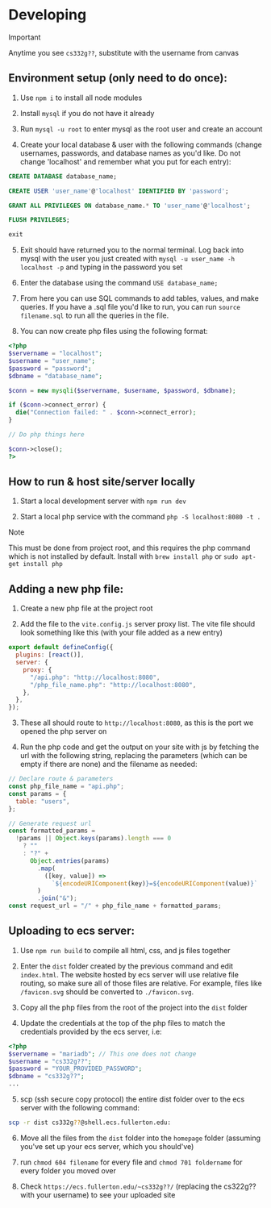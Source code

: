 # Developing

> [!IMPORTANT]  
> Anytime you see `cs332g??`, substitute with the username from canvas

## Environment setup (only need to do once):

1. Use `npm i` to install all node modules

1. Install `mysql` if you do not have it already

1. Run `mysql -u root` to enter mysql as the root user and create an account

1. Create your local database & user with the following commands (change usernames, passwords, and database names as you'd like. Do not change 'localhost' and remember what you put for each entry):

```sql
CREATE DATABASE database_name;

CREATE USER 'user_name'@'localhost' IDENTIFIED BY 'password';

GRANT ALL PRIVILEGES ON database_name.* TO 'user_name'@'localhost';

FLUSH PRIVILEGES;

exit
```

5. Exit should have returned you to the normal terminal. Log back into mysql with the user you just created with `mysql -u user_name -h localhost -p` and typing in the password you set

6. Enter the database using the command `USE database_name;`

7. From here you can use SQL commands to add tables, values, and make queries. If you have a .sql file you'd like to run, you can run `source filename.sql` to run all the queries in the file.

8. You can now create php files using the following format:

```php
<?php
$servername = "localhost";
$username = "user_name";
$password = "password";
$dbname = "database_name";

$conn = new mysqli($servername, $username, $password, $dbname);

if ($conn->connect_error) {
  die("Connection failed: " . $conn->connect_error);
}

// Do php things here

$conn->close();
?>
```

## How to run & host site/server locally

1. Start a local development server with `npm run dev`

1. Start a local php service with the command `php -S localhost:8080 -t .`

> [!NOTE]
> This must be done from project root, and this requires the php command which is not installed by default. Install with `brew install php` or `sudo apt-get install php`

## Adding a new php file:

1. Create a new php file at the project root

1. Add the file to the `vite.config.js` server proxy list. The vite file should look something like this (with your file added as a new entry)

```js
export default defineConfig({
  plugins: [react()],
  server: {
    proxy: {
      "/api.php": "http://localhost:8080",
      "/php_file_name.php": "http://localhost:8080",
    },
  },
});
```

3. These all should route to `http://localhost:8080`, as this is the port we opened the php server on

4. Run the php code and get the output on your site with js by fetching the url with the following string, replacing the parameters (which can be empty if there are none) and the filename as needed:

```js
// Declare route & parameters
const php_file_name = "api.php";
const params = {
  table: "users",
};

// Generate request url
const formatted_params =
  !params || Object.keys(params).length === 0
    ? ""
    : "?" +
      Object.entries(params)
        .map(
          ([key, value]) =>
            `${encodeURIComponent(key)}=${encodeURIComponent(value)}`
        )
        .join("&");
const request_url = "/" + php_file_name + formatted_params;
```

## Uploading to ecs server:

1. Use `npm run build` to compile all html, css, and js files together

1. Enter the `dist` folder created by the previous command and edit `index.html`. The website hosted by ecs server will use relative file routing, so make sure all of those files are relative. For example, files like `/favicon.svg` should be converted to `./favicon.svg`.

1. Copy all the php files from the root of the project into the `dist` folder

1. Update the credentials at the top of the php files to match the credentials provided by the ecs server, i.e:

```php
<?php
$servername = "mariadb"; // This one does not change
$username = "cs332g??";
$password = "YOUR_PROVIDED_PASSWORD";
$dbname = "cs332g??";
...
```

5. scp (ssh secure copy protocol) the entire dist folder over to the ecs server with the following command:

```bash
scp -r dist cs332g??@shell.ecs.fullerton.edu:
```

6. Move all the files from the `dist` folder into the `homepage` folder (assuming you've set up your ecs server, which you should've)

7. run `chmod 604 filename` for every file and `chmod 701 foldername` for every folder you moved over

8. Check `https://ecs.fullerton.edu/~cs332g??/` (replacing the cs322g?? with your username) to see your uploaded site
